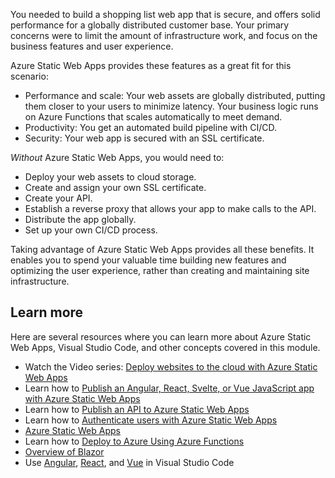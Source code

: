 You needed to build a shopping list web app that is secure, and offers solid performance for a globally distributed customer base. Your primary concerns were to limit the amount of infrastructure work, and focus on the business features and user experience.

Azure Static Web Apps provides these features as a great fit for this scenario:

- Performance and scale: Your web assets are globally distributed, putting them closer to your users to minimize latency. Your business logic runs on Azure Functions that scales automatically to meet demand.
- Productivity: You get an automated build pipeline with CI/CD.
- Security: Your web app is secured with an SSL certificate.

*Without* Azure Static Web Apps, you would need to:

- Deploy your web assets to cloud storage.
- Create and assign your own SSL certificate.
- Create your API.
- Establish a reverse proxy that allows your app to make calls to the API.
- Distribute the app globally.
- Set up your own CI/CD process.

Taking advantage of Azure Static Web Apps provides all these benefits. It enables you to spend your valuable time building new features and optimizing the user experience, rather than creating and maintaining site infrastructure.

## Learn more

Here are several resources where you can learn more about Azure Static Web Apps, Visual Studio Code, and other concepts covered in this module.

- Watch the Video series: [Deploy websites to the cloud with Azure Static Web Apps](https://aka.ms/azure/beginnervideos/learn/swa)
- Learn how to [Publish an Angular, React, Svelte, or Vue JavaScript app with Azure Static Web Apps](/training/modules/publish-app-service-static-web-app-api/)
- Learn how to [Publish an API to Azure Static Web Apps](/training/modules/publish-static-web-app-api-preview-url/)
- Learn how to [Authenticate users with Azure Static Web Apps](/training/modules/publish-static-web-app-authentication/)
- [Azure Static Web Apps](/azure/static-web-apps)
- Learn how to [Deploy to Azure Using Azure Functions](/azure/developer/javascript/how-to/with-web-app/azure-function-resource-group-management/deploy-azure-function-with-visual-studio-code)
- [Overview of Blazor](/aspnet/core/blazor/)
- Use [Angular](https://code.visualstudio.com/docs/nodejs/angular-tutorial), [React](https://code.visualstudio.com/docs/nodejs/reactjs-tutorial), and [Vue](https://code.visualstudio.com/docs/nodejs/vuejs-tutorial) in Visual Studio Code
